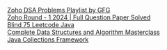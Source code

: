 [Zoho DSA Problems Playlist by GFG](https://www.geeksforgeeks.org/explore?page=1&company=Zoho&sortBy=submissions&itm_source=geeksforgeeks&itm_medium=main_header&itm_campaign=practice_header)<br/>
[Zoho Round - 1 2024 | Full Question Paper Solved](https://youtu.be/5BUSEi6AkVs?si=LVAORxdMth4zp9AL)<br/>
[Blind 75 Leetcode Java](https://youtu.be/PieZjz2Pyhw?si=qJ9pHotrskaesCkZ)<br/>
[Complete Data Structures and Algorithm Masterclass](https://youtu.be/cD2pbCulF74?si=J2Q-hzkSmGHR4lCU)<br/>
[Java Collections Framework](https://youtu.be/GdAon80-0KA?si=uoIcIUEpzoSTF6Y8)<br/>

